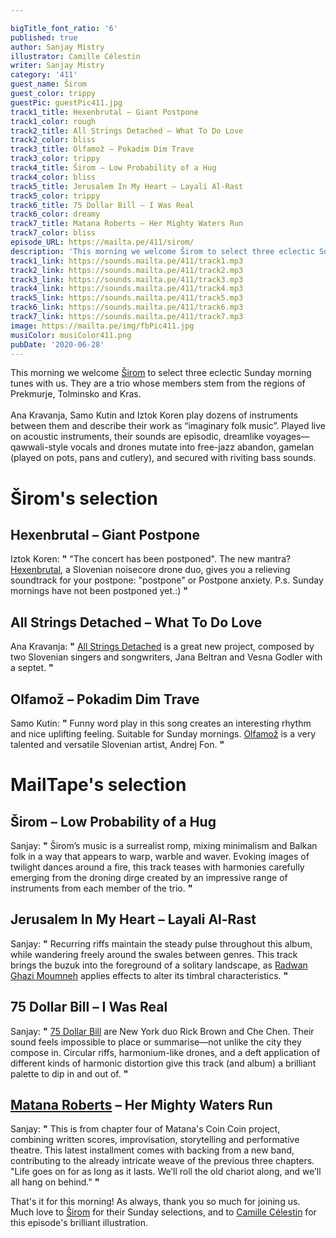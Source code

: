 ```yaml
---

bigTitle_font_ratio: '6'
published: true
author: Sanjay Mistry
illustrator: Camille Célestin
writer: Sanjay Mistry
category: '411'
guest_name: Širom
guest_color: trippy
guestPic: guestPic411.jpg
track1_title: Hexenbrutal – Giant Postpone
track1_color: rough
track2_title: All Strings Detached – What To Do Love
track2_color: bliss
track3_title: Olfamož – Pokadim Dim Trave
track3_color: trippy
track4_title: Širom – Low Probability of a Hug
track4_color: bliss
track5_title: Jerusalem In My Heart – Layali Al-Rast
track5_color: trippy
track6_title: 75 Dollar Bill – I Was Real
track6_color: dreamy
track7_title: Matana Roberts – Her Mighty Waters Run
track7_color: bliss
episode_URL: https://mailta.pe/411/sirom/
description: 'This morning we welcome Širom to select three eclectic Sunday morning tunes with us. They are a trio whose members stem from the regions of Prekmurje, Tolminsko and Kras. '
track1_link: https://sounds.mailta.pe/411/track1.mp3
track2_link: https://sounds.mailta.pe/411/track2.mp3
track3_link: https://sounds.mailta.pe/411/track3.mp3
track4_link: https://sounds.mailta.pe/411/track4.mp3
track5_link: https://sounds.mailta.pe/411/track5.mp3
track6_link: https://sounds.mailta.pe/411/track6.mp3
track7_link: https://sounds.mailta.pe/411/track7.mp3
image: https://mailta.pe/img/fbPic411.jpg
musiColor: musiColor411.png
pubDate: '2020-06-28'
---
```

This morning we welcome [Širom](http://siromband.si/) to select three eclectic Sunday morning tunes with us. They are a trio whose members stem from the regions of Prekmurje, Tolminsko and Kras. 
<br><br>
Ana Kravanja, Samo Kutin and Iztok Koren play dozens of instruments between them and describe their work as “imaginary folk music”. Played live on acoustic instruments, their sounds are episodic, dreamlike voyages—qawwali-style vocals and drones mutate into free-jazz abandon, gamelan (played on pots, pans and cutlery), and secured with riviting bass sounds.



# Širom's selection

## Hexenbrutal – Giant Postpone
Iztok Koren: **"** "The concert has been postponed". The new mantra? [Hexenbrutal](https://hexenbrutal.bandcamp.com/), a Slovenian noisecore drone duo, gives you a relieving soundtrack for your postpone: "postpone" or Postpone anxiety. P.s. Sunday mornings have not been postponed yet.:) **"** 

## All Strings Detached – What To Do Love
Ana Kravanja: **"** [All Strings Detached](https://allstringsdetached.bandcamp.com/album/septet) is a great new project, composed by two Slovenian singers and songwriters, Jana Beltran and Vesna Godler with a septet. **"** 

## Olfamož – Pokadim Dim Trave
Samo Kutin: **"** Funny word play in this song creates an interesting rhythm and nice uplifting feeling. Suitable for Sunday mornings. [Olfamož](https://radiostudent.si/glasba/tolpa-bumov/olfamo%C5%BE-omahuj) is a very talented and versatile Slovenian artist, Andrej Fon. **"** 


# MailTape's selection

## Širom – Low Probability of a Hug
Sanjay: **"** Širom’s music is a surrealist romp, mixing minimalism and Balkan folk in a way that appears to warp, warble and waver. Evoking images of twilight dances around a fire, this track teases with harmonies carefully emerging from the droning dirge created by an impressive range of instruments from each member of the trio. **"** 

## Jerusalem In My Heart – Layali Al-Rast
Sanjay: **"** Recurring riffs maintain the steady pulse throughout this album, while wandering freely around the swales between genres. This track brings the buzuk into the foreground of a solitary landscape, as [Radwan Ghazi Moumneh](https://www.jerusaleminmyheart.com/) applies effects to alter its timbral characteristics. **"** 

## 75 Dollar Bill – I Was Real
Sanjay: **"** [75 Dollar Bill](https://75-dollar-bill.bandcamp.com/) are New York duo Rick Brown and Che Chen. Their sound feels impossible to place or summarise—not unlike the city they compose in. Circular riffs, harmonium-like drones, and a deft application of different kinds of harmonic distortion give this track (and album) a brilliant palette to dip in and out of. **"** 

## [Matana Roberts](http://www.matanaroberts.com/) – Her Mighty Waters Run
Sanjay: **"** This is from chapter four of Matana's Coin Coin project, combining written scores, improvisation, storytelling and performative theatre. This latest installment comes with backing from a new band, contributing to the already intricate weave of the previous three chapters. "Life goes on for as long as it lasts. We’ll roll the old chariot along, and we’ll all hang on behind." **"** 


That's it for this morning! As always, thank you so much for joining us. Much love to [Širom](http://siromband.si/) for their Sunday selections, and to [Camille Célestin](https://camillecelestin.com/) for this episode's brilliant illustration.

